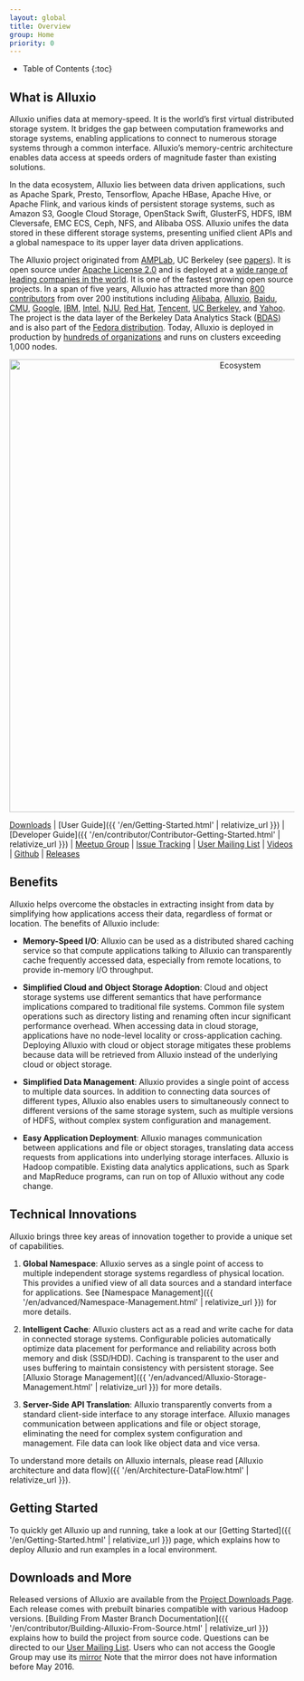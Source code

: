 ```yaml
---
layout: global
title: Overview
group: Home
priority: 0
---
```


* Table of Contents
{:toc}

## What is Alluxio

Alluxio unifies data at memory-speed.
It is the world’s first virtual distributed storage system.
It bridges the gap between computation frameworks and storage systems, enabling applications
to connect to numerous storage systems through a common interface.
Alluxio’s memory-centric architecture enables data access at speeds orders of
magnitude faster than existing solutions.

In the data ecosystem, Alluxio lies between data driven applications, such as Apache Spark,
Presto, Tensorflow, Apache HBase, Apache Hive, or Apache Flink, and various kinds of
persistent storage systems, such as Amazon S3, Google Cloud Storage, OpenStack Swift, GlusterFS,
HDFS, IBM Cleversafe, EMC ECS, Ceph, NFS, and Alibaba OSS.
Alluxio unifes the data stored in these different storage systems, presenting unified client
APIs and a global namespace to its upper layer data driven applications.

The Alluxio project originated from [AMPLab](https://amplab.cs.berkeley.edu/software/),
UC Berkeley (see [papers](https://www.alluxio.org/resources/white-papers)).
It is open source under [Apache License 2.0](https://github.com/alluxio/alluxio/blob/master/LICENSE)
and is deployed at a
[wide range of leading companies in the world](https://www.alluxio.org/community/powered-by-alluxio).
It is one of the fastest growing open source projects.
In a span of five years, Alluxio has attracted more than [800 contributors](https://github.com/alluxio/alluxio/graphs/contributors)
from over 200 institutions including
[Alibaba](http://www.alibaba.com),
[Alluxio](http://www.alluxio.com/),
[Baidu](https://www.baidu.com),
[CMU](https://www.cmu.edu/),
[Google](https://www.google.com),
[IBM](https://www.ibm.com),
[Intel](http://www.intel.com/),
[NJU](http://www.nju.edu.cn/english/),
[Red Hat](https://www.redhat.com/),
[Tencent](https://www.tencent.com),
[UC Berkeley](https://amplab.cs.berkeley.edu/),
and [Yahoo](https://www.yahoo.com/).
The project is the data layer of the Berkeley Data Analytics Stack ([BDAS](https://amplab.cs.berkeley.edu/bdas/))
and is also part of the [Fedora distribution](https://fedoraproject.org/wiki/SIGs/bigdata/packaging).
Today, Alluxio is deployed in production by
[hundreds of organizations](https://www.alluxio.org/community/powered-by-alluxio)
and runs on clusters exceeding 1,000 nodes.

<p align="center">
<img src="{{ "/img/stack.png" | relativize_url }}" width="800" alt="Ecosystem"/>
</p>

[Downloads](https://alluxio.org/download/)
| [User Guide]({{ '/en/Getting-Started.html' | relativize_url }})
| [Developer Guide]({{ '/en/contributor/Contributor-Getting-Started.html' | relativize_url }})
| [Meetup Group](https://www.meetup.com/Alluxio/)
| [Issue Tracking](https://alluxio.atlassian.net/browse/ALLUXIO)
| [User Mailing List](https://groups.google.com/forum/?fromgroups#!forum/alluxio-users)
| [Videos](https://www.youtube.com/channel/UCpibQsajhwqYPLYhke4RigA)
| [Github](https://github.com/alluxio/alluxio/)
| [Releases](https://www.alluxio.org/download/releases)

## Benefits

Alluxio helps overcome the obstacles in extracting insight from data by simplifying how applications
access their data, regardless of format or location. The benefits of Alluxio include:

* **Memory-Speed I/O**: Alluxio can be used as a distributed shared caching service so that compute
applications talking to Alluxio can transparently cache frequently accessed data, especially
from remote locations, to provide in-memory I/O throughput.

* **Simplified Cloud and Object Storage Adoption**: Cloud and object storage systems use different
semantics that have performance implications compared to traditional file systems. Common file
system operations such as directory listing and renaming often incur significant performance
overhead. When accessing data in cloud storage, applications have no node-level locality or
cross-application caching. Deploying Alluxio with cloud or object storage mitigates these problems
because data will be retrieved from Alluxio instead of the underlying cloud or object storage.

* **Simplified Data Management**: Alluxio provides a single point of access to multiple data
sources. In addition to connecting data sources of different types, Alluxio also enables users to
simultaneously connect to different versions of the same storage system, such as multiple versions
of HDFS, without complex system configuration and management.

* **Easy Application Deployment**: Alluxio manages communication between applications and file or
object storages, translating data access requests from applications into underlying
storage interfaces. Alluxio is Hadoop compatible. Existing data analytics applications, such as
Spark and MapReduce programs, can run on top of Alluxio without any code change.

## Technical Innovations

Alluxio brings three key areas of innovation together to provide a unique set of capabilities.

1. **Global Namespace**: Alluxio serves as a single point of access to multiple independent storage
systems regardless of physical location. This provides a unified view of all data sources and a
standard interface for applications. See
[Namespace Management]({{ '/en/advanced/Namespace-Management.html' | relativize_url }}) for more details.

1. **Intelligent Cache**: Alluxio clusters act as a read and write cache for data in connected storage
systems. Configurable policies automatically optimize data placement for performance and reliability
across both memory and disk (SSD/HDD). Caching is transparent to the user and uses
buffering to maintain consistency with persistent storage. See
[Alluxio Storage Management]({{ '/en/advanced/Alluxio-Storage-Management.html' | relativize_url }}) for more details.

1. **Server-Side API Translation**: Alluxio transparently converts from a standard client-side
interface to any storage interface. Alluxio manages communication between applications and file or
object storage, eliminating the need for complex system configuration and management. File data can
look like object data and vice versa.

To understand more details on Alluxio internals, please read
[Alluxio architecture and data flow]({{ '/en/Architecture-DataFlow.html' | relativize_url }}).

## Getting Started

To quickly get Alluxio up and running, take a look at our
[Getting Started]({{ '/en/Getting-Started.html' | relativize_url }}) page,
which explains how to deploy Alluxio and run examples in a local environment.

## Downloads and More

Released versions of Alluxio are available from the [Project Downloads Page](http://alluxio.org/download).
Each release comes with prebuilt binaries compatible with various Hadoop versions.
[Building From Master Branch Documentation]({{ '/en/contributor/Building-Alluxio-From-Source.html' | relativize_url }})
explains how to build the project from source
code. Questions can be directed to our
[User Mailing List](https://groups.google.com/forum/?fromgroups#!forum/alluxio-users). Users who
can not access the Google Group may use its [mirror](http://alluxio-users.85194.x6.nabble.com/)
Note that the mirror does not have information before May 2016.
